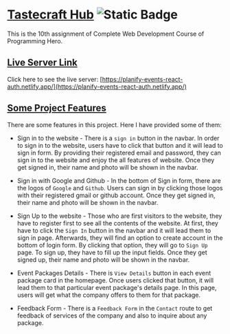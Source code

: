 # [Tastecraft Hub](https://github.com/programming-hero-web-course-4/b8a10-brandshop-client-side-NafizUddin) <img alt="Static Badge" src="https://img.shields.io/badge/Last_commit-20/_10/_2023-green">

This is the 10th assignment of Complete Web Development Course of Programming Hero.

## [ Live Server Link](https://planify-events-react-auth.netlify.app/)

Click here to see the live server: [https://planify-events-react-auth.netlify.app/](https://planify-events-react-auth.netlify.app/)

## [Some Project Features](https://github.com/programming-hero-web-course-4/b8a10-brandshop-client-side-NafizUddin)

There are some features in this project. Here I have provided some of them:

- Sign in to the website - There is a `sign in` button in the navbar. In order to sign in to the website, users have to click that button and it will lead to sign in form. By providing their registered email and password, they can sign in to the website and enjoy the all features of website. Once they get signed in, their name and photo will be shown in the navbar.

- Sign in with Google and Github - In the bottom of Sign in form, there are the logos of `Google` and `Github`. Users can sign in by clicking those logos with their registered gmail or github account. Once they get signed in, their name and photo will be shown in the navbar.

- Sign Up to the website - Those who are first visitors to the website, they have to register first to see all the contents of the website. At first, they have to click the `Sign In` button in the navbar and it will lead them to sign in page. Afterwards, they will find an option to create account in the bottom of login form. By clicking that option, they will go to `Sign Up` page. To sign up, they have to fill up the input fields. Once they get signed up, their name and photo will be shown in the navbar.

- Event Packages Details - There is `View Details` button in each event package card in the homepage. Once users clicked that button, it will lead them to that particular event package's details page. In this page, users will get what the company offers to them for that package.

- Feedback Form - There is a `Feedback Form` in the `Contact` route to get feedback of services of the company and also to inquire about any package.
